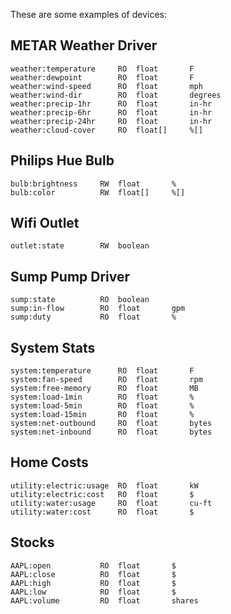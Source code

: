 These are some examples of devices:

## METAR Weather Driver

    weather:temperature		RO	float		F
    weather:dewpoint		RO	float		F
    weather:wind-speed		RO	float		mph
    weather:wind-dir		RO	float		degrees
    weather:precip-1hr		RO	float		in-hr
    weather:precip-6hr		RO	float		in-hr
    weather:precip-24hr		RO	float		in-hr
    weather:cloud-cover		RO	float[]		%[]

## Philips Hue Bulb

    bulb:brightness		RW	float		%
    bulb:color			RW	float[]		%[]

## Wifi Outlet

    outlet:state		RW	boolean

## Sump Pump Driver

    sump:state			RO	boolean
    sump:in-flow		RO	float		gpm
    sump:duty			RO	float		%

## System Stats

    system:temperature		RO	float		F
    system:fan-speed		RO	float		rpm
    system:free-memory		RO	float		MB
    system:load-1min		RO	float		%
    system:load-5min		RO	float		%
    system:load-15min		RO	float		%
    system:net-outbound		RO	float		bytes
    system:net-inbound		RO	float		bytes

## Home Costs

    utility:electric:usage	RO	float		kW
    utility:electric:cost	RO	float		$
    utility:water:usage		RO	float		cu-ft
    utility:water:cost		RO	float		$

## Stocks

    AAPL:open			RO	float		$
    AAPL:close			RO	float		$
    AAPL:high			RO	float		$
    AAPL:low			RO	float		$
    AAPL:volume			RO	float		shares
